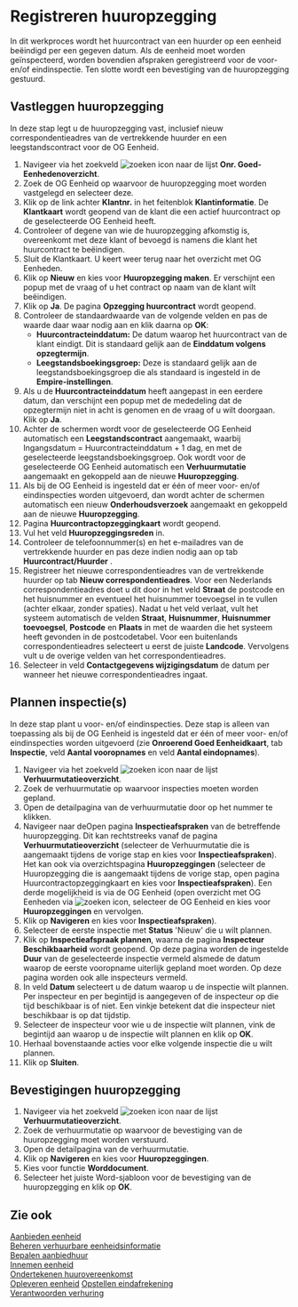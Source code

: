 # Registreren huuropzegging

In dit werkproces wordt het huurcontract van een huurder op een eenheid beëindigd per een gegeven datum. Als de eenheid moet worden geïnspecteerd, worden bovendien afspraken geregistreerd voor de voor- en/of eindinspectie. Ten slotte wordt een bevestiging van de huuropzegging gestuurd.

## Vastleggen huuropzegging

In deze stap legt u de huuropzegging vast, inclusief nieuw correspondentieadres van de vertrekkende huurder en een leegstandscontract voor de OG Eenheid.

1. Navigeer via het zoekveld ![zoeken icon](/assets/images/zoeken.png "zoeken icon") naar de lijst **Onr. Goed-Eenhedenoverzicht**.
2. Zoek de OG Eenheid op waarvoor de huuropzegging moet worden vastgelegd en selecteer deze.
3. Klik op de link achter **Klantnr.** in het feitenblok **Klantinformatie**. De **Klantkaart** wordt geopend van de klant die een actief huurcontract op de geselecteerde OG Eenheid heeft.
4. Controleer of degene van wie de huuropzegging afkomstig is, overeenkomt met deze klant of bevoegd is namens die klant het huurcontract te beëindigen.
5. Sluit de Klantkaart. U keert weer terug naar het overzicht met OG Eenheden.
6. Klik op **Nieuw** en kies voor **Huuropzegging maken**. Er verschijnt een popup met de vraag of u het contract op naam van de klant wilt beëindigen.
7. Klik op **Ja**. De pagina **Opzegging huurcontract** wordt geopend.
8. Controleer de standaardwaarde van de volgende velden en pas de waarde daar waar nodig aan en klik daarna op **OK**:
   - **Huurcontracteinddatum:** De datum waarop het huurcontract van de klant eindigt. Dit is standaard gelijk aan de **Einddatum volgens opzegtermijn**.
   - **Leegstandsboekingsgroep:** Deze is standaard gelijk aan de leegstandsboekingsgroep die als standaard is ingesteld in de **Empire-instellingen**.
9. Als u de **Huurcontracteinddatum** heeft aangepast in een eerdere datum, dan verschijnt een popup met de mededeling dat de opzegtermijn niet in acht is genomen en de vraag of u wilt doorgaan. Klik op **Ja**.
10. Achter de schermen wordt voor de geselecteerde OG Eenheid automatisch een **Leegstandscontract** aangemaakt, waarbij Ingangsdatum = Huurcontracteinddatum + 1 dag, en met de geselecteerde leegstandsboekingsgroep.
Ook wordt voor de geselecteerde OG Eenheid automatisch een **Verhuurmutatie** aangemaakt en gekoppeld aan de nieuwe **Huuropzegging**.
11. Als bij de OG Eenheid is ingesteld dat er één of meer voor- en/of eindinspecties worden uitgevoerd, dan wordt achter de schermen automatisch een nieuw **Onderhoudsverzoek** aangemaakt en gekoppeld aan de nieuwe **Huuropzegging**.
12. Pagina **Huurcontractopzeggingkaart** wordt geopend.
13. Vul het veld **Huuropzeggingsreden** in.
14. Controleer de telefoonnummer(s) en het e-mailadres van de vertrekkende huurder en pas deze indien nodig aan op tab **Huurcontract/Huurder** .
15. Registreer het nieuwe correspondentieadres van de vertrekkende huurder op tab **Nieuw correspondentieadres**.
    Voor een Nederlands correspondentieadres doet u dit door in het veld **Straat** de postcode en het huisnummer en eventueel het huisnummer toevoegsel in te vullen (achter elkaar, zonder spaties). Nadat u het veld verlaat, vult het systeem automatisch de velden **Straat**, **Huisnummer**, **Huisnummer toevoegsel**, **Postcode** en **Plaats** in met de waarden die het systeem heeft gevonden in de postcodetabel.
    Voor een buitenlands correspondentieadres selecteert u eerst de juiste **Landcode**. Vervolgens vult u de overige velden van het correspondentieadres.
16. Selecteer in veld **Contactgegevens wijzigingsdatum** de datum per wanneer het nieuwe correspondentieadres ingaat.

## Plannen inspectie(s)

In deze stap plant u voor- en/of eindinspecties. Deze stap is alleen van toepassing als bij de OG Eenheid is ingesteld dat er één of meer voor- en/of eindinspecties worden uitgevoerd (zie **Onroerend Goed Eenheidkaart**, tab **Inspectie**, veld **Aantal vooropnames** en veld **Aantal eindopnames**).

1. Navigeer via het zoekveld ![zoeken icon](/assets/images/zoeken.png "zoeken icon") naar de lijst **Verhuurmutatieoverzicht**.
2. Zoek de verhuurmutatie op waarvoor inspecties moeten worden gepland.
3. Open de detailpagina van de verhuurmutatie door op het nummer te klikken.
4. Navigeer naar deOpen pagina **Inspectieafspraken** van de betreffende huuropzegging. Dit kan rechtstreeks vanaf de pagina **Verhuurmutatieoverzicht** (selecteer de Verhuurmutatie die is aangemaakt tijdens de vorige stap en kies voor **Inspectieafspraken**). Het kan ook via overzichtspagina **Huuropzeggingen** (selecteer de Huuropzegging die is aangemaakt tijdens de vorige stap, open pagina Huurcontractopzeggingkaart en kies voor **Inspectieafspraken**). Een derde mogelijkheid is via de OG Eenheid (open overzicht met OG Eenheden via ![zoeken icon](/assets/images/zoeken.png "zoeken icon"), selecteer de OG Eenheid en kies voor **Huuropzeggingen** en vervolgen. 
5. Klik op **Navigeren** en kies voor **Inspectieafspraken**).
6. Selecteer de eerste inspectie met **Status** 'Nieuw' die u wilt plannen.
7. Klik op **Inspectieafspraak plannen**, waarna de pagina **Inspecteur Beschikbaarheid** wordt geopend. Op deze pagina worden de ingestelde **Duur** van de geselecteerde inspectie vermeld alsmede de datum waarop de eerste vooropname uiterlijk gepland moet worden. Op deze pagina worden ook alle inspecteurs vermeld.
8. In veld **Datum** selecteert u de datum waarop u de inspectie wilt plannen. Per inspecteur en per begintijd is aangegeven of de inspecteur op die tijd beschikbaar is of niet. Een vinkje betekent dat die inspecteur niet beschikbaar is op dat tijdstip.
9. Selecteer de inspecteur voor wie u de inspectie wilt plannen, vink de begintijd aan waarop u de inspectie wilt plannen en klik op **OK**.
10. Herhaal bovenstaande acties voor elke volgende inspectie die u wilt plannen.
11. Klik op **Sluiten**.

## Bevestigingen huuropzegging

1. Navigeer via het zoekveld ![zoeken icon](/assets/images/zoeken.png "zoeken icon") naar de lijst **Verhuurmutatieoverzicht**.
2. Zoek de verhuurmutatie op waarvoor de bevestiging van de huuropzegging moet worden verstuurd.
3. Open de detailpagina van de verhuurmutatie.
4. Klik op **Navigeren** en kies voor **Huuropzeggingen**.
5. Kies voor functie **Worddocument**.
6. Selecteer het juiste Word-sjabloon voor de bevestiging van de huuropzegging en klik op **OK**.

## Zie ook

[Aanbieden eenheid](../aanbieden-eenheid/)  
[Beheren verhuurbare eenheidsinformatie](../beheren-verhuurbare-eenheidsinformatie/)  
[Bepalen aanbiedhuur](../bepalen-aanbiedhuur/)  
[Innemen eenheid](../innemen-eenheid/)  
[Ondertekenen huurovereenkomst](../ondertekenen-huurovereenkomst/)  
[Opleveren eenheid](../opleveren-eenheid/)
[Opstellen eindafrekening](../opstellen-eindafrekening/)  
[Verantwoorden verhuring](../verantwoorden-verhuring/)  
